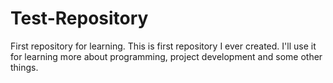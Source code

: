 # Test-Repository
First repository for learning.
This is first repository I ever created. I'll use it for learning more about programming, project development and some other things.
